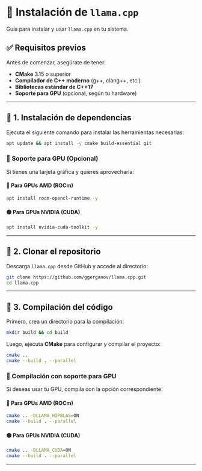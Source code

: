 # 📌 Instalación de `llama.cpp`

Guía para instalar y usar `llama.cpp` en tu sistema.

## ✅ Requisitos previos
Antes de comenzar, asegúrate de tener:
- **CMake** 3.15 o superior
- **Compilador de C++ moderno** (g++, clang++, etc.)
- **Bibliotecas estándar de C++17**
- **Soporte para GPU** (opcional, según tu hardware)

---

## 🔧 1. Instalación de dependencias
Ejecuta el siguiente comando para instalar las herramientas necesarias:

```bash
apt update && apt install -y cmake build-essential git
```

### 🚀 Soporte para GPU (Opcional)
Si tienes una tarjeta gráfica y quieres aprovecharla:

#### 🔴 Para GPUs **AMD** (ROCm)
```bash
apt install rocm-opencl-runtime -y
```

#### 🟢 Para GPUs **NVIDIA** (CUDA)
```bash
apt install nvidia-cuda-toolkit -y
```

---

## 💽 2. Clonar el repositorio
Descarga `llama.cpp` desde GitHub y accede al directorio:

```bash
git clone https://github.com/ggerganov/llama.cpp.git
cd llama.cpp
```

---

## 🔨 3. Compilación del código
Primero, crea un directorio para la compilación:

```bash
mkdir build && cd build
```

Luego, ejecuta **CMake** para configurar y compilar el proyecto:

```bash
cmake ..
cmake --build . --parallel
```

### 🔄 Compilación con soporte para GPU
Si deseas usar tu GPU, compila con la opción correspondiente:

#### 🔴 Para GPUs **AMD** (ROCm)
```bash
cmake .. -DLLAMA_HIPBLAS=ON
cmake --build . --parallel
```

#### 🟢 Para GPUs **NVIDIA** (CUDA)
```bash
cmake .. -DLLAMA_CUDA=ON
cmake --build . --parallel
```

---


